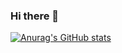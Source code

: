 ### Hi there 👋

[![Anurag's GitHub stats](https://github-readme-stats.vercel.app/api?username=dailypartita&show_icons=true&theme=radical)](https://github.com/dailypartita/github-readme-stats)



<!--
**dailypartita/dailypartita** is a ✨ _special_ ✨ repository because its `README.md` (this file) appears on your GitHub profile.

Here are some ideas to get you started:

- 🔭 I’m currently working on ...
- 🌱 I’m currently learning ...
- 👯 I’m looking to collaborate on ...
- 🤔 I’m looking for help with ...
- 💬 Ask me about ...
- 📫 How to reach me: ...
- 😄 Pronouns: ...
- ⚡ Fun fact: ...
-->
